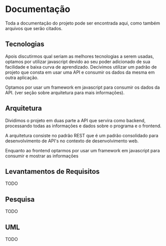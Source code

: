 # Documentação

Toda a documentação do projeto pode ser encontrada aqui, como também arquivos que serão citados.


## Tecnologias

Apois discutirmos qual seriam as melhores tecnologias a serem usadas, optamos por utilizar javascript devido ao seu poder adicionado de sua facilidade e baixa curva de aprendizado. Decivimos utilizar um padrão de projeto que consta em usar uma API e consumir os dados da mesma em outra aplicação.

Optamos por usar um framework em javascript para consumir os dados da API. (ver seção sobre arquitetura para mais informações).

## Arquitetura

Dividimos o projeto em duas parte a API que servira como backend, processando todas as informações e dados sobre o programa e o frontend. 

A arquitetura consiste no padrão REST que é um padrão consolidado para desenvolvimento de API's no contexto de desenvolvimento web.

Enquanto ao frontend optarmos por usar um framework em javascript para consumir e mostrar as informações

## Levantamentos de Requisitos
TODO

## Pesquisa
TODO

## UML 
TODO